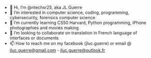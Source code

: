 - 👋 Hi, I’m @ntechsr25, aka JL Guerre 
- 👀 I’m interested in computer science, coding, programming, cybersecurity, forensics computer science 
- 🌱 I’m currently learning CS50 Harvard, Python programming, iPhone photographies and movies making
- 💞️ I’m looking to collaborate on translation in French language of interfaces or documents
- 📫 How to reach me on my facebook (jluc.guerre) or email @ jluc.guerre@gmail.com - jluc.guerre@outlook.fr

<!---
ntechsr25/ntechsr25 is a ✨ special ✨ repository because its `README.md` (this file) appears on your GitHub profile.
You can click the Preview link to take a look at your changes.
--->
